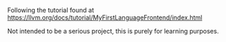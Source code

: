 Following the tutorial found at https://llvm.org/docs/tutorial/MyFirstLanguageFrontend/index.html

Not intended to be a serious project, this is purely for learning purposes. 
